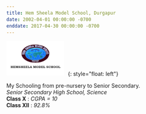 ```yaml
---
title: Hem Sheela Model School, Durgapur
date: 2002-04-01 00:00:00 -0700
enddate: 2017-04-30 00:00:00 -0700
---
```

<img src="../images/hsms_logo.jpg" width = 150 height=90 style="margin: 1px 10px 1px 1px;">{: style="float: left"}

My Schooling from pre-nursery to Senior Secondary. <br>
*Senior Secondary High School, Science* <br>
__Class X__    : *CGPA = 10* <br>
__Class XII__  : *92.8%*
